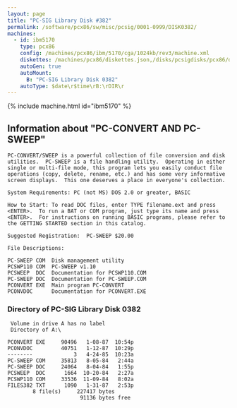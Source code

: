 ```yaml
---
layout: page
title: "PC-SIG Library Disk #382"
permalink: /software/pcx86/sw/misc/pcsig/0001-0999/DISK0382/
machines:
  - id: ibm5170
    type: pcx86
    config: /machines/pcx86/ibm/5170/cga/1024kb/rev3/machine.xml
    diskettes: /machines/pcx86/diskettes.json,/disks/pcsigdisks/pcx86/diskettes.json
    autoGen: true
    autoMount:
      B: "PC-SIG Library Disk 0382"
    autoType: $date\r$time\rB:\rDIR\r
---
```


{% include machine.html id="ibm5170" %}

## Information about "PC-CONVERT AND PC-SWEEP"

    PC-CONVERT/SWEEP is a powerful collection of file conversion and disk
    utilities.  PC-SWEEP is a file handling utility.  Operating in either
    single or multi-file mode, this program lets you easily conduct file
    operations (copy, delete, rename, etc.) and has some very informative
    screen displays.  This one deserves a place in everyone's collection.
    
    System Requirements: PC (not MS) DOS 2.0 or greater, BASIC
    
    How to Start: To read DOC files, enter TYPE filename.ext and press
    <ENTER>.  To run a BAT or COM program, just type its name and press
    <ENTER>.  For instructions on running BASIC programs, please refer to
    the GETTING STARTED section in this catalog.
    
    Suggested Registration:  PC-SWEEP $20.00
    
    File Descriptions:
    
    PC-SWEEP COM  Disk management utility
    PCSWP110 COM  PC-SWEEP v1.10
    PCSWEEP  DOC  Documentation for PCSWP110.COM
    PC-SWEEP DOC  Documentation for PC-SWEEP.COM
    PCONVERT EXE  Main program PC-CONVERT
    PCONVDOC      Documentation for PCONVERT.EXE

### Directory of PC-SIG Library Disk 0382

     Volume in drive A has no label
     Directory of A:\

    PCONVERT EXE     90496   1-08-87  10:54p
    PCONVDOC         40751   1-12-87  10:29p
    --------             3   4-24-85  10:23a
    PC-SWEEP COM     35813   8-05-84   2:44a
    PC-SWEEP DOC     24064   8-04-84   1:55p
    PCSWEEP  DOC      1664  10-20-84   2:27a
    PCSWP110 COM     33536  11-09-84   8:02a
    FILES382 TXT      1090   1-31-87   2:53p
            8 file(s)     227417 bytes
                           91136 bytes free
